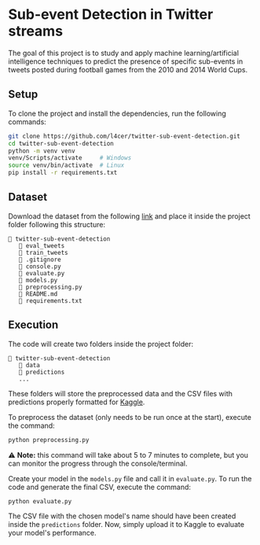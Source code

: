 # Sub-event Detection in Twitter streams

The goal of this project is to study and apply machine learning/artificial intelligence techniques to predict the presence of specific sub-events in tweets posted during football games from the 2010 and 2014 World Cups.

## Setup

To clone the project and install the dependencies, run the following commands:

```bash
git clone https://github.com/l4cer/twitter-sub-event-detection.git
cd twitter-sub-event-detection
python -m venv venv
venv/Scripts/activate     # Windows
source venv/bin/activate  # Linux
pip install -r requirements.txt
```

## Dataset

Download the dataset from the following [link](https://www.kaggle.com/competitions/sub-event-detection-in-twitter-streams/data) and place it inside the project folder following this structure:

```
📁 twitter-sub-event-detection
   📁 eval_tweets
   📁 train_tweets
   📄 .gitignore
   📄 console.py
   📄 evaluate.py
   📄 models.py
   📄 preprocessing.py
   📄 README.md
   📄 requirements.txt
```

## Execution

The code will create two folders inside the project folder:

```
📁 twitter-sub-event-detection
   📁 data
   📁 predictions
   ...
```

These folders will store the preprocessed data and the CSV files with predictions properly formatted for [Kaggle](https://www.kaggle.com/competitions/sub-event-detection-in-twitter-streams/overview).

To preprocess the dataset (only needs to be run once at the start), execute the command:

```bash
python preprocessing.py
```

⚠️ **Note:** this command will take about 5 to 7 minutes to complete, but you can monitor the progress through the console/terminal.

Create your model in the `models.py` file and call it in `evaluate.py`. To run the code and generate the final CSV, execute the command:

```bash
python evaluate.py
```

The CSV file with the chosen model's name should have been created inside the `predictions` folder. Now, simply upload it to Kaggle to evaluate your model's performance.
